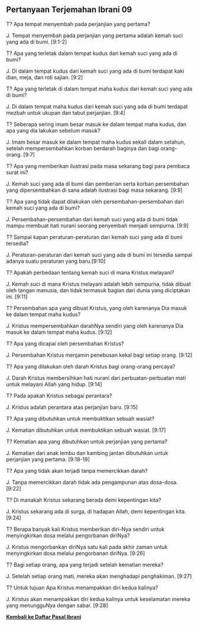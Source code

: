 ## Pertanyaan Terjemahan Ibrani 09 ##

T? Apa tempat menyembah pada perjanjian yang pertama?

J. Tempat menyembah pada perjanjian yang pertama adalah kemah suci yang ada di bumi. [9:1-2]

T? Apa yang terletak dalam tempat kudus dari kemah suci yang ada di bumi?

J. Di dalam tempat kudus dari kemah suci yang ada di bumi terdapat kaki dian, meja, dan roti sajian. [9:2]

T? Apa yang terletak di dalam tempat maha kudus dari kemah suci yang ada di bumi?

J. Di dalam tempat maha kudus dari kemah suci yang ada di bumi terdapat mezbah untuk ukupan dan tabut perjanjian. [9:4]

T? Seberapa sering imam besar masuk ke dalam tempat maha kudus, dan apa yang dia lakukan sebelum masuk?

J. Imam besar masuk ke dalam tempat maha kudus sekali dalam setahun, setelah mempersembahkan korban berdarah baginya dan bagi orang-orang. [9:7]

T? Apa yang memberikan ilustrasi pada masa sekarang bagi para pembaca surat ini?

J. Kemah suci yang ada di bumi dan pemberian serta korban persembahan yang dipersembahkan di sana adalah ilustrasi bagi masa sekarang. [9:9]

T? Apa yang tidak dapat dilakukan oleh persembahan-persembahan dari kemah suci yang ada di bumi?

J. Persembahan-persembahan dari kemah suci yang ada di bumi tidak mampu membuat hati nurani seorang penyembah menjadi sempurna. [9:9]

T? Sampai kapan peraturan-peraturan dari kemah suci yang ada di bumi tersedia?

J. Peraturan-peraturan dari kemah suci yang ada di bumi ini tersedia sampai adanya suatu peraturan yang baru.[9:10]

T? Apakah perbedaan tentang kemah suci di mana Kristus melayani?

J. Kemah suci di mana Kristus melayani adalah lebih sempurna, tidak dibuat oleh tangan manusia, dan tidak termasuk bagian dari dunia yang diciptakan ini. [9:11]

T? Persembahan apa yang dibuat Kristus, yang oleh karenanya Dia masuk ke dalam tempat maha kudus?

J. Kristus mempersembahkan darahNya sendiri yang oleh karenanya Dia masuk ke dalam tempat maha kudus. [9:12]

T? Apa yang dicapai oleh persembahan Kristus?

J. Persembahan Kristus menjamin penebusan kekal bagi setiap orang. [9:12]

T? Apa yang dilakukan oleh darah Kristus bagi orang-orang percaya?

J. Darah Kristus membersihkan hati nurani dari perbuatan-perbuatan mati untuk melayani Allah yang hidup. [9:14]

T? Pada apakah Kristus sebagai perantara?

J. Kristus adalah perantara atas perjanjian baru. [9:15]

T? Apa yang dibutuhkan untuk membuktikan sebuah wasiat?

J. Kematian dibutuhkan untuk membuktikan sebuah wasiat. [9:17]

T? Kematian apa yang dibutuhkan untuk perjanjian yang pertama?

J. Kematian dari anak lembu dan kambing jantan dibutuhkan untuk perjanjian yang pertama. [9:18-19]

T? Apa yang tidak akan terjadi tanpa memercikkan darah?

J. Tanpa memercikkan darah tidak ada pengampunan atas dosa-dosa. [9:22]

T? Di manakah Kristus sekarang berada demi kepentingan kita?

J. Kristus sekarang ada di surga, di hadapan Allah, demi kepentingan kita. [9:24]

T? Berapa banyak kali Kristus memberikan diri-Nya sendiri untuk menyingkirkan dosa melalui pengorbanan diriNya?

J. Kristus mengorbankan diriNya satu kali pada akhir zaman untuk menyingkirkan dosa melalui pengorbanan diriNya. [9:26]

T? Bagi setiap orang, apa yang terjadi setelah kematian mereka?

J. Setelah setiap orang mati, mereka akan menghadapi penghakiman. [9:27]

T? Untuk tujuan Apa Kristus menampakkan diri kedua kalinya?

J. Kristus akan menampakkan diri kedua kalinya untuk keselamatan mereka yang menungguNya dengan sabar. [9:28]

__[Kembali ke Daftar Pasal Ibrani](./)__


